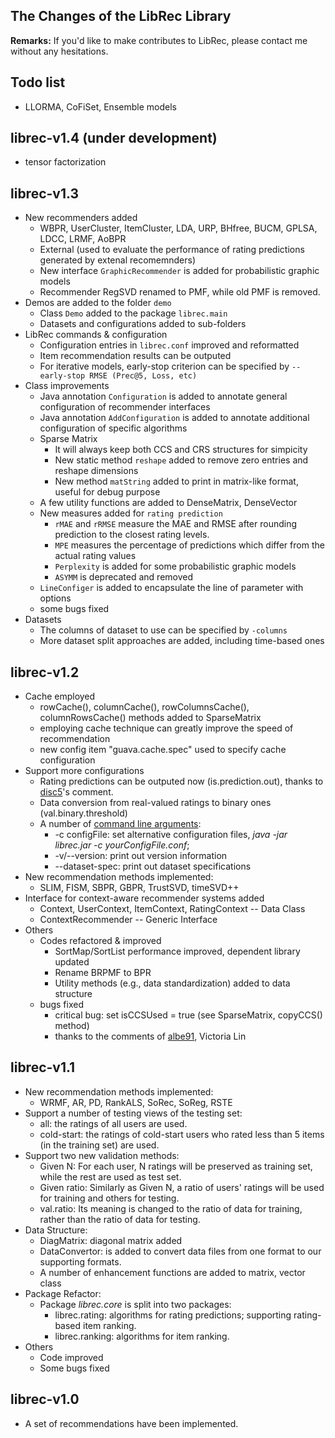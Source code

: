 ## The Changes of the LibRec Library

**Remarks:** If you'd like to make contributes to LibRec, please contact me without any hesitations.  

## Todo list
* LLORMA, CoFiSet, Ensemble models

## librec-v1.4 (under development)
* tensor factorization

## librec-v1.3
* New recommenders added
  * WBPR, UserCluster, ItemCluster, LDA, URP, BHfree, BUCM, GPLSA, LDCC, LRMF, AoBPR
  * External (used to evaluate the performance of rating predictions generated by extenal recomemnders)
  * New interface `GraphicRecommender` is added for probabilistic graphic models
  * Recommender RegSVD renamed to PMF, while old PMF is removed. 
* Demos are added to the folder `demo`
  * Class `Demo` added to the package `librec.main`
  * Datasets and configurations added to sub-folders
* LibRec commands & configuration
  * Configuration entries in `librec.conf` improved and reformatted
  * Item recommendation results can be outputed
  * For iterative models, early-stop criterion can be specified by `--early-stop RMSE (Prec@5, Loss, etc)`
* Class improvements
  * Java annotation `Configuration` is added to annotate general configuration of recommender interfaces
  * Java annotation `AddConfiguration` is added to annotate additional configuration of specific algorithms
  * Sparse Matrix
    * It will always keep both CCS and CRS structures for simpicity
    * New static method `reshape` added to remove zero entries and reshape dimensions
    * New method `matString` added to print in matrix-like format, useful for debug purpose
  * A few utility functions are added to DenseMatrix, DenseVector
  * New measures added for `rating prediction`
    * `rMAE` and `rRMSE` measure the MAE and RMSE after rounding prediction to the closest rating levels. 
    * `MPE` measures the percentage of predictions which differ from the actual rating values 
    * `Perplexity` is added for some probabilistic graphic models
    * `ASYMM` is deprecated and removed
  * `LineConfiger` is added to encapsulate the line of parameter with options
  * some bugs fixed
* Datasets
  * The columns of dataset to use can be specified by `-columns`
  * More dataset split approaches are added, including time-based ones

## librec-v1.2
* Cache employed
  * rowCache(), columnCache(), rowColumnsCache(), columnRowsCache() methods added to SparseMatrix
  * employing cache technique can greatly improve the speed of recommendation
  * new config item "guava.cache.spec" used to specify cache configuration
* Support more configurations
  * Rating predictions can be outputed now (is.prediction.out), thanks to [disc5](https://github.com/disc5)'s comment. 
  * Data conversion from real-valued ratings to binary ones (val.binary.threshold)
  * A number of [command line arguments](http://www.librec.net/tutorial.html#cmd): 
    * -c configFile: set alternative configuration files,  *java -jar librec.jar -c yourConfigFile.conf*; 
    * -v/--version: print out version information
    * --dataset-spec: print out dataset specifications
* New recommendation methods implemented:
  * SLIM, FISM, SBPR, GBPR, TrustSVD, timeSVD++
* Interface for context-aware recommender systems added
  * Context, UserContext, ItemContext, RatingContext  -- Data Class
  * ContextRecommender -- Generic Interface
* Others
  * Codes refactored & improved
    * SortMap/SortList performance improved, dependent library updated
    * Rename BRPMF to BPR
    * Utility methods (e.g., data standardization) added to data structure
  * bugs fixed
    * critical bug: set isCCSUsed = true (see SparseMatrix, copyCCS() method)
    * thanks to the comments of [albe91](https://github.com/albe91), Victoria Lin

## librec-v1.1

* New recommendation methods implemented: 
  * WRMF, AR, PD, RankALS, SoRec, SoReg, RSTE  
* Support a number of testing views of the testing set:
  * all: the ratings of all users are used. 
  * cold-start: the ratings of cold-start users who rated less than 5 items (in the training set) are used.
* Support two new validation methods:
  * Given N: For each user, N ratings will be preserved as training set, while the rest are used as test set. 
  * Given ratio: Similarly as Given N, a ratio of users' ratings will be used for training and others for testing. 
  * val.ratio: Its meaning is changed to the ratio of data for training, rather than the ratio of data for testing.
* Data Structure:
  * DiagMatrix: diagonal matrix added
  * DataConvertor: is added to convert data files from one format to our supporting formats. 
  * A number of enhancement functions are added to matrix, vector class
* Package Refactor:
  * Package *librec.core* is split into two packages: 
    * librec.rating: algorithms for rating predictions; supporting rating-based item ranking. 
    * librec.ranking: algorithms for item ranking. 
* Others
  * Code improved
  * Some bugs fixed

## librec-v1.0

* A set of recommendations have been implemented. 
